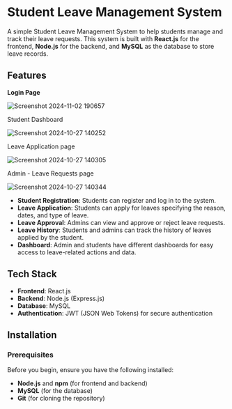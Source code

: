 # Student Leave Management System

A simple Student Leave Management System to help students manage and track their leave requests. This system is built with **React.js** for the frontend, **Node.js** for the backend, and **MySQL** as the database to store leave records.

## Features
**Login Page**

![Screenshot 2024-11-02 190657](https://github.com/user-attachments/assets/8373be21-1a67-4dab-b00d-f9bb503288cd)

Student Dashboard

![Screenshot 2024-10-27 140252](https://github.com/user-attachments/assets/f0a1ca7c-467a-473c-805f-af0a178e997a)

Leave Application page

![Screenshot 2024-10-27 140305](https://github.com/user-attachments/assets/768d66be-9f72-4b4f-97b6-65d828315b06)


Admin - Leave Requests page

![Screenshot 2024-10-27 140344](https://github.com/user-attachments/assets/c4a0248a-3c0a-4f22-bedf-3ec7f7ad6725)



- **Student Registration**: Students can register and log in to the system.
- **Leave Application**: Students can apply for leaves specifying the reason, dates, and type of leave.
- **Leave Approval**: Admins can view and approve or reject leave requests.
- **Leave History**: Students and admins can track the history of leaves applied by the student.
- **Dashboard**: Admin and students have different dashboards for easy access to leave-related actions and data.

## Tech Stack

- **Frontend**: React.js
- **Backend**: Node.js (Express.js)
- **Database**: MySQL
- **Authentication**: JWT (JSON Web Tokens) for secure authentication

## Installation

### Prerequisites

Before you begin, ensure you have the following installed:

- **Node.js** and **npm** (for frontend and backend)
- **MySQL** (for the database)
- **Git** (for cloning the repository)

